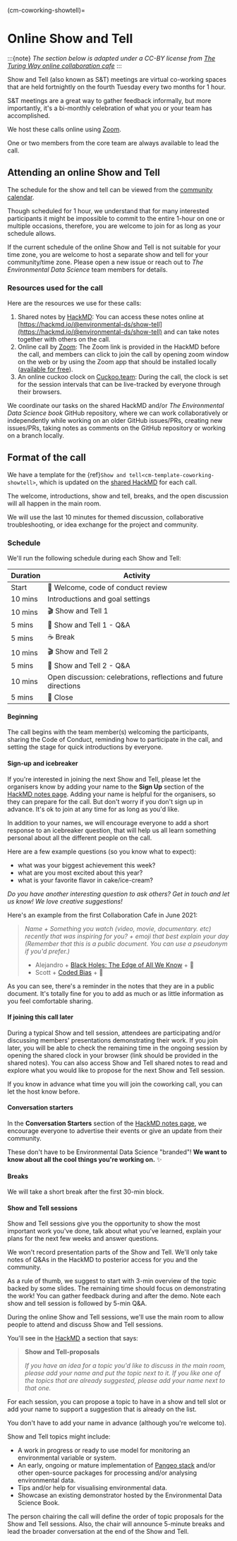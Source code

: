(cm-coworking-showtell)=
# Online Show and Tell

:::{note}
*The section below is adapted under a CC-BY license from [_The Turing Way_ online collaboration cafe](https://github.com/alan-turing-institute/the-turing-way/blob/main/book/website/community-handbook/coworking/coworking-collabcafe.md)*
:::

Show and Tell (also known as S&T) meetings are virtual co-working spaces that are held fortnightly on the fourth Tuesday every two months for 1 hour.

S&T meetings are a great way to gather feedback informally, but more importantly, it's a bi-monthly celebration of what you or your team has accomplished.

We host these calls online using [Zoom](https://www.zoom.us/).

One or two members from the core team are always available to lead the call.

## Attending an online Show and Tell

The schedule for the show and tell can be viewed from the [community calendar](https://calendar.google.com/calendar/embed?src=environmental.ds.book%40gmail.com&ctz=Europe%2FLondon).

Though scheduled for 1 hour, we understand that for many interested participants it might be impossible to commit to the entire 1-hour on one or multiple occasions, therefore, you are welcome to join for as long as your schedule allows.

If the current schedule of the online Show and Tell is not suitable for your time zone, you are welcome to host a separate show and tell for your community/time zone.
Please open a new issue or reach out to _The Environmental Data Science_ team members for details.

### Resources used for the call

Here are the resources we use for these calls:

1. Shared notes by [HackMD](https://hackmd.io/): You can access these notes online at [https://hackmd.io/@environmental-ds/show-tell](https://hackmd.io/@environmental-ds/show-tell) and can take notes together with others on the call.
2. Online call by [Zoom](https://www.zoom.us/): The Zoom link is provided in the HackMD before the call, and members can click to join the call by opening zoom window on the web or by using the Zoom app that should be installed locally ([available for free](https://zoom.us/download)).
3. An online cuckoo clock on [Cuckoo.team](https://cuckoo.team/environmental-ds): During the call, the clock is set for the session intervals that can be live-tracked by everyone through their browsers.

We coordinate our tasks on the shared HackMD and/or _The Environmental Data Science book_ GitHub repository, where we can work collaboratively or independently while working on an older GitHub issues/PRs, creating new issues/PRs, taking notes as comments on the GitHub repository or working on a branch locally.

## Format of the call

We have a template for the {ref}`Show and tell<cm-template-coworking-showtell>`, which is updated on the [shared HackMD](https://hackmd.io/@environmental-ds/show-tell) for each call.

The welcome, introductions, show and tell, breaks, and the open discussion will all happen in the main room.

We will use the last 10 minutes for themed discussion, collaborative troubleshooting, or idea exchange for the project and community.

### Schedule

We'll run the following schedule during each Show and Tell:

| Duration | Activity |
| ---- | -------- |
| Start | 👋 Welcome, code of conduct review |
| 10 mins | Introductions and goal settings |
| 10 mins | 🎬 Show and Tell 1 |
| 5 mins | 💬 Show and Tell 1 - Q&A |
| 5 mins | ☕️ Break |
| 10 mins | 🎬 Show and Tell 2 |
| 5 mins | 💬 Show and Tell 2 - Q&A |
| 10 mins | Open discussion: celebrations, reflections and future directions |
| 5 mins | 👋 Close |

#### Beginning

The call begins with the team member(s) welcoming the participants, sharing the Code of Conduct, reminding how to participate in the call, and setting the stage for quick introductions by everyone.

#### Sign-up and icebreaker

If you're interested in joining the next Show and Tell, please let the organisers know by adding your name to the **Sign Up** section of the [HackMD notes page](https://hackmd.io/@environmental-ds/show-tell#Sign-up-below).
Adding your name is helpful for the organisers, so they can prepare for the call.
But don't worry if you don't sign up in advance.
It's ok to join at any time for as long as you'd like.

In addition to your names, we will encourage everyone to add a short response to an icebreaker question, that will help us all learn something personal about all the different people on the call.

Here are a few example questions (so you know what to expect):

* what was your biggest achievement this week?
* what are you most excited about this year?
* what is your favorite flavor in cake/ice-cream?

*Do you have another interesting question to ask others?*
*Get in touch and let us know!*
*We love creative suggestions!*

Here's an example from the first Collaboration Cafe in June 2021:

> *Name + Something you watch (video, movie, documentary. etc) recently that was inspiring for you? + emoji that best explain your day*
> *(Remember that this is a public document. You can use a pseudonym if you'd prefer.)*
>
> * Alejandro + [Black Holes: The Edge of All We Know](https://www.rottentomatoes.com/m/black_holes_the_edge_of_all_we_know) + :milky_way:
> * Scott + [Coded Bias](https://www.imdb.com/title/tt11394170/) + 🧠

As you can see, there's a reminder in the notes that they are in a public document.
It's totally fine for you to add as much or as little information as you feel comfortable sharing.

#### If joining this call later

During a typical Show and tell session, attendees are participating and/or discussing members' presentations demonstrating their work.
If you join later, you will be able to check the remaining time in the ongoing session by opening the shared clock in your browser (link should be provided in the shared notes).
You can also access Show and Tell shared notes to read and explore what you would like to propose for the next Show and Tell session.

If you know in advance what time you will join the coworking call, you can let the host know before.

#### Conversation starters

In the **Conversation Starters** section of the [HackMD notes page](https://hackmd.io/@environmental-ds/show-tell#Conversation-Starters), we encourage everyone to advertise their events or give an update from their community.

These don't have to be Environmental Data Science "branded"!
**We want to know about all the cool things you're working on.** ✨

#### Breaks

We will take a short break after the first 30-min block.

#### Show and Tell sessions

Show and Tell sessions give you the opportunity to show the most important work you've done, talk about what you’ve learned, explain your plans for the next few weeks and answer questions.

We won't record presentation parts of the Show and Tell. We'll only take notes of Q&As in the HackMD to posterior access for you and the community.  

As a rule of thumb, we suggest to start with 3-min overview of the topic backed by some slides. The remaining time should focus on demonstrating the work! You can gather feedback during and after the demo. Note each show and tell session is followed by 5-min Q&A.

During the online Show and Tell sessions, we'll use the main room to allow people to attend and discuss Show and Tell sessions.

You'll see in the [HackMD](https://hackmd.io/@environmental-ds#Show-and-Tell-proposals) a section that says:

> **Show and Tell-proposals**
>
> *If you have an idea for a topic you'd like to discuss in the main room, please add your name and put the topic next to it.*
> *If you like one of the topics that are already suggested, please add your name next to that one.*

For each session, you can propose a topic to have in a show and tell slot or add your name to support a suggestion that is already on the list.

You don't have to add your name in advance (although you're welcome to).

Show and Tell topics might include:

* A work in progress or ready to use model for monitoring an environmental variable or system.
* An early, ongoing or mature implementation of [Pangeo stack](https://pangeo.io/) and/or other open-source packages for processing and/or analysing environmental data.
* Tips and/or help for visualising environmental data.
* Showcase an existing demonstrator hosted by the Environmental Data Science Book. 

The person chairing the call will define the order of topic proposals for the Show and Tell sessions. Also, the chair will announce 5-minute breaks and lead the broader conversation at the end of the Show and Tell.